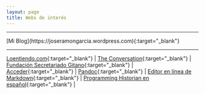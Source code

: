 ```yaml
---
layout: page
title: Webs de interés 
---
```


<hr size="5px" color="#268BD4" />
[Mi Blog](https://joseramongarcia.wordpress.com){:target="_blank"}
<hr size="5px" color="#268BD4" />

[Loentiendo.com](https://loentiendo.com/){:target="_blank"}  |
[The Conversation](https://theconversation.com/es){:target="_blank"}  |
[Fundación Secretariado Gitano](https://www.gitanos.org/){:target="_blank"}  |
[Acceder](https://www.accederempresas.com/){:target="_blank"}  |
[Pandoc](https://pandoc.org){:target="_blank"}  |
[Editor en línea de Markdown](https://jbt.github.io/markdown-editor/){:target="_blank"}  |
[Programming Historian en español](https://programminghistorian.org/es/){:target="_blank"} |